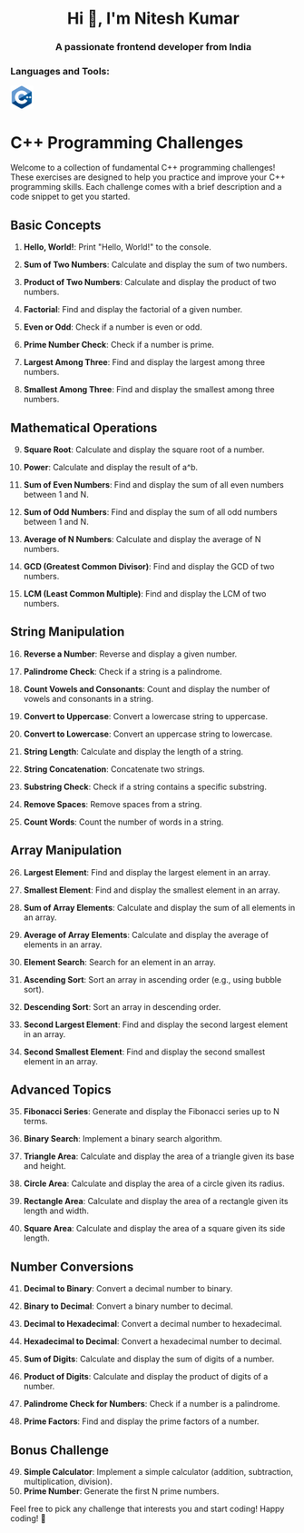 <h1 align="center">Hi 👋, I'm Nitesh Kumar</h1>
<h3 align="center">A passionate frontend developer from India</h3>
<p align="left">
</p>

<h3 align="left">Languages and Tools:</h3>
<p align="left"> <a href="https://www.w3schools.com/cpp/" target="_blank" rel="noreferrer"> <img src="https://raw.githubusercontent.com/devicons/devicon/master/icons/cplusplus/cplusplus-original.svg" alt="cplusplus" width="40" height="40"/> </a> </p>

# C++ Programming Challenges

Welcome to a collection of fundamental C++ programming challenges! These exercises are designed to help you practice and improve your C++ programming skills. Each challenge comes with a brief description and a code snippet to get you started.

## Basic Concepts

1. **Hello, World!**: Print "Hello, World!" to the console.

2. **Sum of Two Numbers**: Calculate and display the sum of two numbers.

3. **Product of Two Numbers**: Calculate and display the product of two numbers.

4. **Factorial**: Find and display the factorial of a given number.

5. **Even or Odd**: Check if a number is even or odd.

6. **Prime Number Check**: Check if a number is prime.

7. **Largest Among Three**: Find and display the largest among three numbers.

8. **Smallest Among Three**: Find and display the smallest among three numbers.

## Mathematical Operations

9. **Square Root**: Calculate and display the square root of a number.

10. **Power**: Calculate and display the result of a^b.

11. **Sum of Even Numbers**: Find and display the sum of all even numbers between 1 and N.

12. **Sum of Odd Numbers**: Find and display the sum of all odd numbers between 1 and N.

13. **Average of N Numbers**: Calculate and display the average of N numbers.

14. **GCD (Greatest Common Divisor)**: Find and display the GCD of two numbers.

15. **LCM (Least Common Multiple)**: Find and display the LCM of two numbers.

## String Manipulation

16. **Reverse a Number**: Reverse and display a given number.

17. **Palindrome Check**: Check if a string is a palindrome.

18. **Count Vowels and Consonants**: Count and display the number of vowels and consonants in a string.

19. **Convert to Uppercase**: Convert a lowercase string to uppercase.

20. **Convert to Lowercase**: Convert an uppercase string to lowercase.

21. **String Length**: Calculate and display the length of a string.

22. **String Concatenation**: Concatenate two strings.

23. **Substring Check**: Check if a string contains a specific substring.

24. **Remove Spaces**: Remove spaces from a string.

25. **Count Words**: Count the number of words in a string.

## Array Manipulation

26. **Largest Element**: Find and display the largest element in an array.

27. **Smallest Element**: Find and display the smallest element in an array.

28. **Sum of Array Elements**: Calculate and display the sum of all elements in an array.

29. **Average of Array Elements**: Calculate and display the average of elements in an array.

30. **Element Search**: Search for an element in an array.

31. **Ascending Sort**: Sort an array in ascending order (e.g., using bubble sort).

32. **Descending Sort**: Sort an array in descending order.

33. **Second Largest Element**: Find and display the second largest element in an array.

34. **Second Smallest Element**: Find and display the second smallest element in an array.

## Advanced Topics

35. **Fibonacci Series**: Generate and display the Fibonacci series up to N terms.

36. **Binary Search**: Implement a binary search algorithm.

37. **Triangle Area**: Calculate and display the area of a triangle given its base and height.

38. **Circle Area**: Calculate and display the area of a circle given its radius.

39. **Rectangle Area**: Calculate and display the area of a rectangle given its length and width.

40. **Square Area**: Calculate and display the area of a square given its side length.

## Number Conversions

41. **Decimal to Binary**: Convert a decimal number to binary.

42. **Binary to Decimal**: Convert a binary number to decimal.

43. **Decimal to Hexadecimal**: Convert a decimal number to hexadecimal.

44. **Hexadecimal to Decimal**: Convert a hexadecimal number to decimal.

45. **Sum of Digits**: Calculate and display the sum of digits of a number.

46. **Product of Digits**: Calculate and display the product of digits of a number.

47. **Palindrome Check for Numbers**: Check if a number is a palindrome.

48. **Prime Factors**: Find and display the prime factors of a number.

## Bonus Challenge

49. **Simple Calculator**: Implement a simple calculator (addition, subtraction, multiplication, division).
50. **Prime Number**: Generate the first N prime numbers.


Feel free to pick any challenge that interests you and start coding! Happy coding! 🚀

